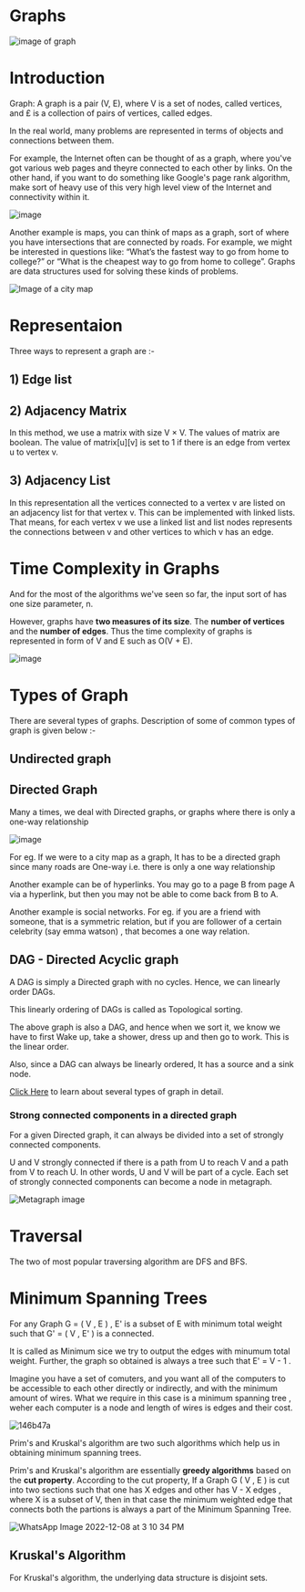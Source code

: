 # Graphs
<img src = "https://cdn-media-1.freecodecamp.org/images/9KFiyFYi9bMktsJkMKLKaeJl31heUN9A-xrr" alt= "image of graph">

# Introduction

Graph: A graph is a pair (V, E), where V is a set of nodes, called vertices, and £ is a collection of pairs of vertices, called edges.

In the real world, many problems are represented in terms of objects and connections between them. 

For example, the Internet often can be thought of as a graph, where you've got various web pages and theyre connected to each other by links. On the other hand, if you want to do something like Google's page rank algorithm, make sort of heavy use of this very high level view of the Internet and connectivity within it. 

![image](https://user-images.githubusercontent.com/103832825/209884707-4b8529f3-0a38-421b-aa07-4b65aacdc4e1.png)

Another example is maps, you can think of maps as a graph, sort of where you have intersections that are connected by roads. For example, we might be interested in questions like: “What’s the fastest way to go from home to college?” or “What is the cheapest way to go from home to college”. Graphs are data structures used for solving these kinds of problems.

<img src = "https://www.mapsofindia.com/maps/gujarat/railways/bharuch_railway.jpg" alt = "Image of a city map">

# Representaion
Three ways to represent a graph are :-

## 1) Edge list
## 2) Adjacency Matrix

In this method, we use a matrix with size V × V. The values of matrix are boolean. The value of matrix[u][v] is set to 1 if there is an edge from vertex u to vertex v.

## 3) Adjacency List

In this representation all the vertices connected to a vertex v are listed on an adjacency list for that vertex v. This can be implemented with linked lists. That means, for each vertex v we use a linked list and list nodes represents the connections between v and other vertices to which v has an edge.

# Time Complexity in Graphs

And for the most of the algorithms we've seen so far, the input sort of has one size parameter, n.

However, graphs have <b>two measures of its size</b>. The <b>number of vertices</b> and the <b>number of edges</b>. Thus the time complexity of graphs is represented in form of V and E such as O(V + E).

![image](https://user-images.githubusercontent.com/103832825/209886437-a8edaa8b-4709-44cc-b5a5-0e2c300f8b4c.png)

# Types of Graph

There are several types of graphs. Description of some of common types of graph is given below :-

## Undirected graph

## Directed Graph

Many a times, we deal with Directed graphs, or graphs where there is only a one-way relationship

![image](https://user-images.githubusercontent.com/103832825/206919370-1c11880e-d9a2-42e6-bcf7-67b3da328e42.png)

For eg. If we were to a city map as a graph, It has to be a directed graph since many roads are One-way i.e. there is only a one way relationship

Another example can be of hyperlinks. You may go to a page B from page A via a hyperlink, but then you may not be able to come back from B to A.

Another example is social networks. For eg. if you are a friend with someone, that is a symmetric relation, but if you are follower of a certain celebrity (say emma watson) , that becomes a one way relation.

## DAG - Directed Acyclic graph

A DAG is simply a Directed graph with no cycles. Hence, we can linearly order DAGs.

This linearly ordering of DAGs is called as Topological sorting.

The above graph is also a DAG, and hence when we sort it, we know we have to first Wake up, take a shower, dress up and then go to work. This is the linear order.

Also, since a DAG can always be linearly ordered, It has a source and a sink node.

<a href = "https://www.gatevidyalay.com/tag/connected-graph-definition/" alt="Referance to several types of graph">Click Here</a> to learn about several types of graph in detail.

### Strong connected components in a directed graph

For a given Directed graph, it can always be divided into a set of strongly connected components.

U and V strongly connected if there is a path from U to reach V and a path from V to reach U. In other words, U and V will be part of a cycle. Each set of strongly connected components can become a node in metagraph.

<img src = "https://images.slideplayer.com/19/5917165/slides/slide_12.jpg" alt = "Metagraph image">

# Traversal

The two of most popular traversing algorithm are DFS and BFS.

# Minimum Spanning Trees 

For any Graph G = ( V , E ) , E' is a subset of E with minimum total weight such that G' = ( V , E' ) is a connected.

It is called as Minimum sice we try to output the edges with minumum total weight. Further, the graph so obtained is always a tree such that E' = V - 1 .

Imagine you have a set of comuters, and you want all of the computers to be accessible to each other directly or indirectly, and with the minimum amount of wires.
What we require in this case is a minimum spanning tree , weher each computer is a node and length of wires is edges and their cost. 

![146b47a](https://user-images.githubusercontent.com/103832825/206368911-f9f81771-ae27-4cbb-a3fa-70295fdc5436.jpg)

Prim's and Kruskal's algorithm are two such algorithms which help us in obtaining minimum spanning trees.

Prim's and Kruskal's algorithm are essentially <b>greedy algorithms</b> based on the <b>cut property</b>.
According to the cut property, If a Graph G ( V , E ) is cut into two sections such that one has X edges and other has V - X edges , where X is a subset of V, then in that case the minimum weighted edge that connects both the partions is always a part of the Minimum Spanning Tree.

![WhatsApp Image 2022-12-08 at 3 10 34 PM](https://user-images.githubusercontent.com/103832825/206412365-0501f7b4-00c4-4052-a57f-e9491c1bfcdc.jpeg)

## Kruskal's Algorithm

For Kruskal's algorithm, the underlying data structure is disjoint sets.
